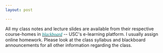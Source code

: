 ```yaml
---
layout: post

---
```


All my class notes and lecture slides are available from their respective course-homes in
<a href='http://blackboard.usc.edu'><i><font face="verdana" color="teal"><i>blackboard</i></font></i></a> -- USC's e-learning platform. I usually assign online homework. Please look at the class syllabus and blackboard announcements for all other information regarding the class.
